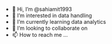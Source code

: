 - 👋 Hi, I’m @sahiamit1993
- 👀 I’m interested in data handling  
- 🌱 I’m currently learning data analytics
- 💞️ I’m looking to collaborate on 
- 📫 How to reach me ...

<!---
sahiamit1993/sahiamit1993 is a ✨ special ✨ repository because its `README.md` (this file) appears on your GitHub profile.
You can click the Preview link to take a look at your changes.
--->
